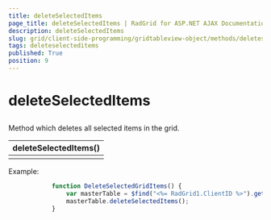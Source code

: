 ```yaml
---
title: deleteSelectedItems
page_title: deleteSelectedItems | RadGrid for ASP.NET AJAX Documentation
description: deleteSelectedItems
slug: grid/client-side-programming/gridtableview-object/methods/deleteselecteditems
tags: deleteselecteditems
published: True
position: 9
---
```


# deleteSelectedItems



## 

Method which deletes all selected items in the grid.




|  **deleteSelectedItems()**  |
| ------ |
||

Example:

````JavaScript
	        function DeleteSelectedGridItems() {
	            var masterTable = $find("<%= RadGrid1.ClientID %>").get_masterTableView();
	            masterTable.deleteSelectedItems();
	        }
````


